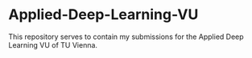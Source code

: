 # Applied-Deep-Learning-VU
This repository serves to contain my submissions for the Applied Deep Learning VU of TU Vienna.
